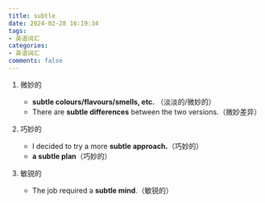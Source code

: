 ```yaml
---
title: subtle
date: 2024-02-28 16:19:34
tags:
- 英语词汇
categories:
- 英语词汇
comments: false
---
```


1. 微妙的

    - **subtle colours/flavours/smells, etc.**    （淡淡的/微妙的）
    - There are **subtle differences** between the two versions.（微妙差异）
2. 巧妙的

    - I decided to try a more **subtle approach.**（巧妙的）
    - **a subtle plan**（巧妙的）

2. 敏锐的

    - The job required a **subtle mind**.（敏锐的）
